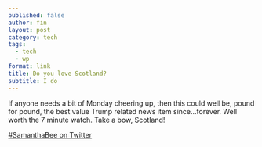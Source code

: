 ```yaml
---
published: false
author: fin
layout: post
category: tech
tags:
  - tech
  - wp
format: link
title: Do you love Scotland?
subtitle: I do
---
```


If anyone needs a bit of Monday cheering up, then this could well be, pound for pound, the best value Trump related news item since...forever. Well worth the 7 minute watch. Take a bow, Scotland!

[#SamanthaBee on Twitter](https://twitter.com/fullfrontalsamb/status/829724776335810560)
